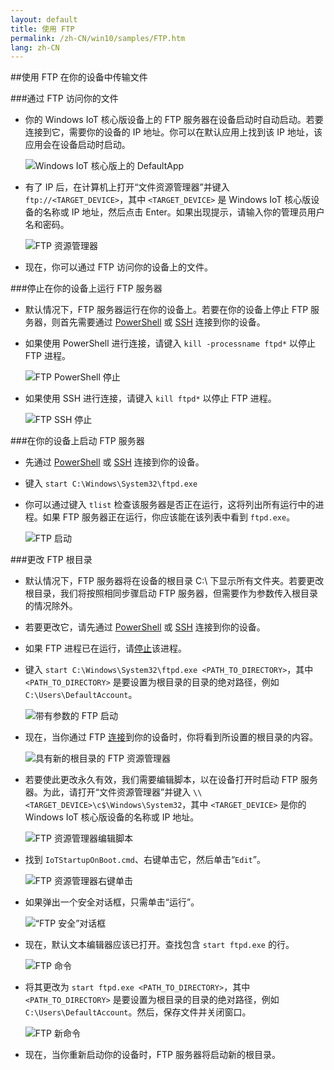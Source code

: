 ```yaml
---
layout: default
title: 使用 FTP
permalink: /zh-CN/win10/samples/FTP.htm
lang: zh-CN
---
```


##使用 FTP 在你的设备中传输文件

###通过 FTP 访问你的文件<a name="accessftp"/>
* 你的 Windows IoT 核心版设备上的 FTP 服务器在设备启动时自动启动。若要连接到它，需要你的设备的 IP 地址。你可以在默认应用上找到该 IP 地址，该应用会在设备启动时启动。

    ![Windows IoT 核心版上的 DefaultApp]({{site.baseurl}}/Resources/images/DefaultApp.png)
    
* 有了 IP 后，在计算机上打开“文件资源管理器”并键入 `ftp://<TARGET_DEVICE>`，其中 `<TARGET_DEVICE>` 是 Windows IoT 核心版设备的名称或 IP 地址，然后点击 Enter。如果出现提示，请输入你的管理员用户名和密码。

    ![FTP 资源管理器]({{site.baseurl}}/Resources/images/ftp/ftp_explorer.png)

* 现在，你可以通过 FTP 访问你的设备上的文件。

###停止在你的设备上运行 FTP 服务器<a name="stopftp"/>
* 默认情况下，FTP 服务器运行在你的设备上。若要在你的设备上停止 FTP 服务器，则首先需要通过 [PowerShell]({{site.baseurl}}/{{page.lang}}/win10/samples/PowerShell.htm) 或 [SSH]({{site.baseurl}}/{{page.lang}}/win10/samples/SSH.htm) 连接到你的设备。  
* 如果使用 PowerShell 进行连接，请键入 `kill -processname ftpd*` 以停止 FTP 进程。

    ![FTP PowerShell 停止]({{site.baseurl}}/Resources/images/ftp/ftp_kill_powershell.png)
    
* 如果使用 SSH 进行连接，请键入 `kill ftpd*` 以停止 FTP 进程。

    ![FTP SSH 停止]({{site.baseurl}}/Resources/images/ftp/ftp_kill_ssh.png)
    
###在你的设备上启动 FTP 服务器
* 先通过 [PowerShell]({{site.baseurl}}/{{page.lang}}/win10/samples/PowerShell.htm) 或 [SSH]({{site.baseurl}}/{{page.lang}}/win10/samples/SSH.htm) 连接到你的设备。
* 键入 `start C:\Windows\System32\ftpd.exe`
* 你可以通过键入 `tlist` 检查该服务器是否正在运行，这将列出所有运行中的进程。如果 FTP 服务器正在运行，你应该能在该列表中看到 `ftpd.exe`。

    ![FTP 启动]({{site.baseurl}}/Resources/images/ftp/ftp_start.png)

###更改 FTP 根目录
* 默认情况下，FTP 服务器将在设备的根目录 C:\\ 下显示所有文件夹。若要更改根目录，我们将按照相同步骤启动 FTP 服务器，但需要作为参数传入根目录的情况除外。
* 若要更改它，请先通过 [PowerShell]({{site.baseurl}}/{{page.lang}}/win10/samples/PowerShell.htm) 或 [SSH]({{site.baseurl}}/{{page.lang}}/win10/samples/SSH.htm) 连接到你的设备。
* 如果 FTP 进程已在运行，请[停止](#stopftp)该进程。
* 键入 `start C:\Windows\System32\ftpd.exe <PATH_TO_DIRECTORY>`，其中 `<PATH_TO_DIRECTORY>` 是要设置为根目录的目录的绝对路径，例如 `C:\Users\DefaultAccount`。

    ![带有参数的 FTP 启动]({{site.baseurl}}/Resources/images/ftp/ftp_start_parameter.png)
    
* 现在，当你通过 FTP [连接](#accessftp)到你的设备时，你将看到所设置的根目录的内容。

    ![具有新的根目录的 FTP 资源管理器]({{site.baseurl}}/Resources/images/ftp/ftp_explorer_parameter.png)

* 若要使此更改永久有效，我们需要编辑脚本，以在设备打开时启动 FTP 服务器。为此，请打开“文件资源管理器”并键入 `\\<TARGET_DEVICE>\c$\Windows\System32`，其中 `<TARGET_DEVICE>` 是你的 Windows IoT 核心版设备的名称或 IP 地址。

    ![FTP 资源管理器编辑脚本]({{site.baseurl}}/Resources/images/ftp/ftp_edit_script.png)
    
* 找到 `IoTStartupOnBoot.cmd`、右键单击它，然后单击“`Edit`”。

    ![FTP 资源管理器右键单击]({{site.baseurl}}/Resources/images/ftp/ftp_right_click.png)
    
* 如果弹出一个安全对话框，只需单击“运行”。

    ![“FTP 安全”对话框]({{site.baseurl}}/Resources/images/ftp/ftp_security_warning.png)
    
* 现在，默认文本编辑器应该已打开。查找包含 `start ftpd.exe` 的行。

    ![FTP 命令]({{site.baseurl}}/Resources/images/ftp/ftp_edit_command.png)

* 将其更改为 `start ftpd.exe <PATH_TO_DIRECTORY>`，其中 `<PATH_TO_DIRECTORY>` 是要设置为根目录的目录的绝对路径，例如 `C:\Users\DefaultAccount`。然后，保存文件并关闭窗口。

    ![FTP 新命令]({{site.baseurl}}/Resources/images/ftp/ftp_save.png)
    
* 现在，当你重新启动你的设备时，FTP 服务器将启动新的根目录。